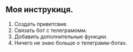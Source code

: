 ## Моя инструкиця.
1. Создать приветсвие.
2. Связать бот с телеграмомм.
3. Добавить дополнительные функции.
4. Ничего не знаю больше о телеграмм-ботах.